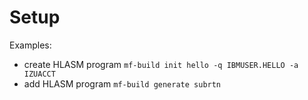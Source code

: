 # Setup

Examples:

- create HLASM program `mf-build init hello -q IBMUSER.HELLO -a IZUACCT`
- add HLASM program `mf-build generate subrtn`
